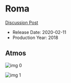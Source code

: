 # Roma

[Discussion Post](https://www.avsforum.com/threads/bass-eq-for-filtered-movies.2995212/post-59273456)

* Release Date: 2020-02-11
* Production Year: 2018

## Atmos

![img 0](https://i.imgur.com/xGs3BFE.jpg)

![img 1](https://i.imgur.com/m8b9VGF.png)

